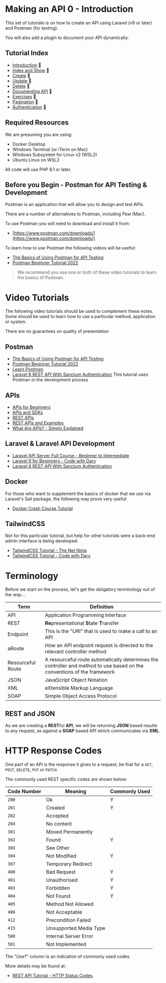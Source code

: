 # Making an API 0 - Introduction

This set of tutorials is on how to create an API using
Laravel (v9 or later) and Postman (for testing).

You will also add a plugin to document your API dynamically.

## Tutorial Index

- [Introduction](ReadMe-API-0-introduction.md)  🔗
- [Index and Show](ReadMe-API-1-index-show.md)  🔗
- [Create](ReadMe-API-2-create.md)  🔗
- [Update](ReadMe-API-3-update.md)  🔗
- [Delete](Readme-API-4-delete.md)  🔗
- [Documenting API](ReadMe-API-5-documenting.md)  🔗
- [Exercises](Readme-API-6-exercises.md)  🔗
- [Pagination](ReadMe-API-7-pagination.md)  🔗
- [Authentication](ReadMe-API-8-authentication.md)  🔗

## Required Resources

We are presuming you are using:

- Docker Desktop
- Windows Terminal (or iTerm on Mac)
- Windows Subsystem for Linux v2 (WSL2)
- Ubuntu Linux on WSL2

All code will use PHP 8.1 or later.


## Before you Begin - Postman for API Testing & Development

Postman is an application that will allow you to design and test APIs.

There are a number of alternatives to Postman, including Paw (Mac).

To use Postman you will need to download and install it from:
- [https://www.postman.com/downloads/](https://www.postman.com/downloads/)

To learn how to use Postman the following videos will be useful:

- [The Basics of Using Postman for API Testing](https://www.youtube.com/watch?v=t5n07Ybz7yI)
- [Postman Beginner Tutorial 2022](https://www.youtube.com/playlist?list=PLhW3qG5bs-L9P22XSnRe4suiWL4acXG-g)

> We recommend you use one or both of these video tutorials to learn the basics of Postman.


# Video Tutorials

The following video tutorials should be used to complement these notes. 
Some should be used to learn how to use a particular method, application 
or system.

There are no guarantees on quality of presentation

## Postman

- [The Basics of Using Postman for API Testing](https://www.youtube.com/watch?v=t5n07Ybz7yI&t=403s)
- [Postman Beginner Tutorial 2022](https://www.youtube.com/playlist?list=PLhW3qG5bs-L9P22XSnRe4suiWL4acXG-g)
- [Learn Postman](https://www.youtube.com/playlist?list=PL6iUkDSEH9SvsgM4zyFrTnaewN65NZHAG)
- [Laravel 8 REST API With Sanctum Authentication](https://www.youtube.com/watch?v=MT-GJQIY3EU)
  This tutorial uses Postman in the development process

## APIs

- [APIs for Beginners](https://www.youtube.com/watch?v=GZvSYJDk-us)
- [APIs and SDKs](https://www.youtube.com/watch?v=kG-fLp9BTRo)
- [REST APIs](https://www.youtube.com/watch?v=lsMQRaeKNDk)
- [REST APIs and Examples](https://www.youtube.com/watch?v=7YcW25PHnAA)
- [What Are APIs? - Simply Explained](https://www.youtube.com/watch?v=OVvTv9Hy91Q)

## Laravel & Laravel API Development

- [Laravel API Server Full Course - Beginner to Intermediate](https://www.youtube.com/watch?v=_zNi37BJVBk&t=24271s)
- [Laravel 9 for Beginners - Code with Dary](https://www.youtube.com/playlist?list=PLFHz2csJcgk_mM2jEf7t8P678O_jz83on)
- [Laravel 8 REST API With Sanctum Authentication](https://www.youtube.com/watch?v=MT-GJQIY3EU)

## Docker

For those who want to supplement the basics of docker that we use via Laravel's Sail package,
the following may prove very useful:

- [Docker Crash Course Tutorial](https://www.youtube.com/playlist?list=PL4cUxeGkcC9hxjeEtdHFNYMtCpjNBm3h7)

## TailwindCSS

Not for this particular tutorial, but help for other tutorials were a back-end admin interface
is being developed:

- [TailwindCSS Tutorial - The Net Ninja](https://www.youtube.com/playlist?list=PL4cUxeGkcC9gpXORlEHjc5bgnIi5HEGhw)
- [TailwindCSS Tutorial - Code with Dary](https://www.youtube.com/playlist?list=PLFHz2csJcgk8lgiRDB7FdsXVr4xy6jE8K)

# Terminology

Before we start on the process, let's get the obligatory terminology out of the way...


| Term              | Definition                                                                                                              |
| ----------------- | ----------------------------------------------------------------------------------------------------------------------- |
| API               | Application Programming Interface                                                                                       |
| REST              | **Re**presentational **S**tate **T**ransfer                                                                             |
| Endpoint          | This is the "URI" that is used to make a call to an API                                                                 |
| aRoute            | How an API endpoint request is directed to the relevant controller method                                               |
| Resourceful Route | A resourceful route automatically determines the controller and method to use based on the conventions of the framework |
| JSON              | JavaScript Object Notation                                                                                              |
| XML               | eXtensible Markup Language                                                                                              |
| SOAP              | Simple Object Access Protocol                                                                                           |

## REST and JSON

As we are creating a **REST**ful **API**, we will be returning **JSON**
based results to any request, as against a **SOAP** based API which
communicates via **XML**.

# HTTP Response Codes

One part of an API is the response it gives to a request, be that for a
`GET`, `POST`, `DELETE`, `PUT` or `PATCH`.

The commonly used REST specific codes are shown below:

| Code Number | Meaning                | Commonly Used |
| ----------- | ---------------------- |---------------|
| `200`       | Ok                     | Y             |
| `201`       | Created                | Y             |
| `202`       | Accepted               |               |
| `204`       | No content             |               |
| `301`       | Moved Permanently      |               |
| `302`       | Found                  | Y             |
| `303`       | See Other              |               |
| `304`       | Not Modified           | Y             |
| `307`       | Temporary Redirect     |               |
| `400`       | Bad Request            | Y             |
| `401`       | Unauthorised           | Y             |
| `403`       | Forbidden              | Y             |
| `404`       | Not Found              | Y             |
| `405`       | Method Not Allowed     |               |
| `406`       | Not Acceptable         |               |
| `412`       | Precondition Failed    |               |
| `415`       | Unsupported Media Type |               |
| `500`       | Internal Server Error  |               |
| `501`       | Not Implemented        |               |

The "Use?" column is an indication of commonly used codes.

More details may be found at:

- [REST API Tutorial - HTTP Status Codes](https://restfulapi.net/http-status-codes/).
